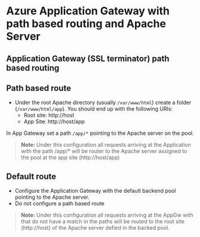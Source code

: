 # Azure Application Gateway with path based routing and Apache Server

## Application Gateway (SSL terminator) path based routing

## Path based route

- Under the root Apache directory (usually ```/var/www/html```) create a folder (```/var/www/html/app```). You should end up with the following URIs:
  - Root site: http://host
  - App Site: http://host/app

In App Gateway set a path ```/app/*``` pointing to the Apache server on the pool.

> **Note:** Under this configuration all requests arriving at the Application with the path /app/* will be router to the Apache server assigned to the pool at the app site (http://host/app)

## Default route

- Configure the Application Gateway with the default backend pool pointing to the Apache server.
- Do not configure a path based route

> **Note:** Under this configuration all requests arriving at the AppGw with that do not have a match in the paths will be routed to the root site (http://host) of the Apache server defied in the backed pool.
